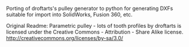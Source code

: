Porting of droftarts's pulley generator to python for generating DXFs suitable for import into SolidWorks, Fusion 360, etc.

Original Readme:
Parametric pulley - lots of tooth profiles by droftarts is licensed under the Creative Commons - Attribution - Share Alike license.
http://creativecommons.org/licenses/by-sa/3.0/

